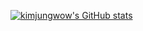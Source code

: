 [![kimjungwow's GitHub stats](https://github-readme-stats.vercel.app/api?username=kimjungwow)](https://github.com/kimjungwow/github-readme-stats)

<!--
**kimjungwow/kimjungwow** is a ✨ _special_ ✨ repository because its `README.md` (this file) appears on your GitHub profile.

Here are some ideas to get you started:

- 🔭 I’m currently working on ...
- 🌱 I’m currently learning ...
- 👯 I’m looking to collaborate on ...
- 🤔 I’m looking for help with ...
- 💬 Ask me about ...
- 📫 How to reach me: ...
- 😄 Pronouns: ...
- ⚡ Fun fact: ...
-->

